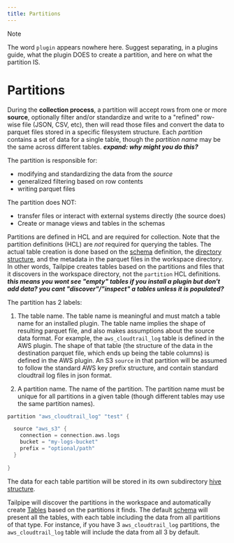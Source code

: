 ```yaml
---
title: Partitions
---
```


>[!NOTE]
> The word `plugin` appears nowhere here. Suggest separating, in a plugins guide, what the plugin DOES to create a partition, and here on what the partition IS.

# Partitions

During the **collection process**, a partition will accept rows from one or more **source**, optionally filter and/or standardize and write to a "refined" row-wise file (JSON, CSV, etc), then will read those files and convert the data to parquet files stored in a specific filesystem structure.  Each *partition* contains a set of data for a single table, though the *partition name* may be the same across different tables. ***expand:  why might you do this?***

The partition is responsible for:
  - modifying and standardizing the data from the *source*
  - generalized filtering based on row contents
  - writing parquet files

The partition does NOT:
  - transfer files or interact with external systems directly (the source does)
  - Create or manage views and tables in the schemas

Partitions are defined in HCL and are required for collection.  Note that the partition definitions (HCL) are *not* required for querying the tables. The actual table creation is done based on the [schema](#schemas) definition, the [directory structure](#hive-storage-format), and the metadata in the parquet files in the workspace directory.  In other words, Tailpipe creates tables based on the partitions and files that it discovers in the workspace directory, not the `partition` HCL definitions.  ***this means you wont see "empty" tables if you install a plugin but don't add data?  you cant "discover"/"inspect" a tables unless it is populated?***

The partition has 2 labels:
1. The table name.  The table name is meaningful and must match a table name for an installed plugin. The table name implies the shape of resulting parquet file, and also makes assumptions about the source data format.  For example, the `aws_cloudtrail_log` table is defined in the AWS plugin.  The shape of that table (the structure of the data in the destination parquet file, which ends up being the table columns) is defined in the AWS plugin.  An S3 `source` in that partition will be assumed to follow the standard AWS key prefix structure, and contain standard cloudtrail log files in json format.

2. A partition name.  The name of the partition.  The partition name must be unique for all partitions in a given table (though different tables may use the same partition names).  

```h
partition "aws_cloudtrail_log" "test" {

  source "aws_s3" {
    connection = connection.aws.logs
    bucket = "my-logs-bucket"
    prefix = "optional/path"
  }
  
}
``` 

The data for each table partition will be stored in its own subdirectory [hive structure](#hive-storage-format).  

Tailpipe will discover the partitions in the workspace and automatically create [Tables](#tables) based on the partitions it finds.   The default [schema](#schemas) will present all the tables, with each table including the data from all partitions of that type.  For instance, if you have 3 `aws_cloudtrail_log` partitions, the `aws_cloudtrail_log` table will include the data from all 3 by default.
